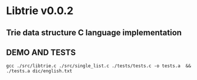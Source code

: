 # Libtrie v0.0.2
## Trie data structure C language implementation


## DEMO AND TESTS
`gcc ./src/libtrie.c ./src/single_list.c ./tests/tests.c -o tests.a  && ./tests.a dic/english.txt`